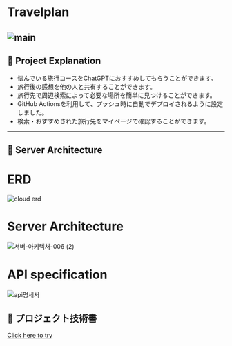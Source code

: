 # Travelplan
![main](https://github.com/notfound404yhkim/-Public-Travel_Plan/assets/151480575/0ce767ae-faf7-47fa-b4f3-6a39ab660926)
---
## 📌 Project Explanation
- 悩んでいる旅行コースをChatGPTにおすすめしてもらうことができます。
- 旅行後の感想を他の人と共有することができます。
- 旅行先で周辺検索によって必要な場所を簡単に見つけることができます。
- GitHub Actionsを利用して、プッシュ時に自動でデプロイされるように設定しました。
- 検索・おすすめされた旅行先をマイページで確認することができます。
  
---

## 📌 Server Architecture

# ERD
![cloud erd](https://github.com/notfound404yhkim/-Public-Travel_Plan/assets/151480575/de601dfd-fe4b-4939-8985-652392db04cc)



# Server Architecture
![서버-아키텍처-006 (2)](https://github.com/notfound404yhkim/-Public-Travel_Plan/assets/151480575/15ce28a8-6cf6-4bde-a423-7aacc7afcd9a)


# API specification
![api명세서](https://github.com/notfound404yhkim/-Public-Travel_Plan/assets/151480575/365724f0-3719-44de-bc32-723345d5a494)


## 📌 プロジェクト技術書
  [Click here to try](https://docs.google.com/presentation/d/1-mRbMcHP3XSyBuf9QpNJJzrqZZA4GnE1mKZyzqgKnag/edit#slide=id.g28ed074c25f_0_41)




